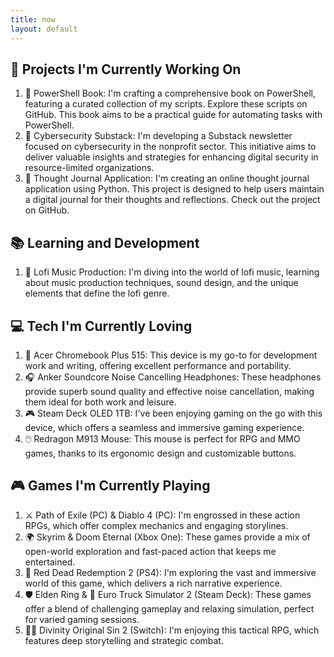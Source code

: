 ```yaml
---
title: now
layout: default
---
```

## 🚀 Projects I'm Currently Working On
1. 📘 PowerShell Book: I'm crafting a comprehensive book on PowerShell, featuring a curated collection of my scripts. Explore these scripts on GitHub. This book aims to be a practical guide for automating tasks with PowerShell.
2. 🔐 Cybersecurity Substack: I'm developing a Substack newsletter focused on cybersecurity in the nonprofit sector. This initiative aims to deliver valuable insights and strategies for enhancing digital security in resource-limited organizations.
3. 📝 Thought Journal Application: I'm creating an online thought journal application using Python. This project is designed to help users maintain a digital journal for their thoughts and reflections. Check out the project on GitHub.

## 📚 Learning and Development
1. 🎵 Lofi Music Production: I'm diving into the world of lofi music, learning about music production techniques, sound design, and the unique elements that define the lofi genre.

## 💻 Tech I'm Currently Loving
1. 💼 Acer Chromebook Plus 515: This device is my go-to for development work and writing, offering excellent performance and portability.
2. 🎧 Anker Soundcore Noise Cancelling Headphones: These headphones provide superb sound quality and effective noise cancellation, making them ideal for both work and leisure.
3. 🎮 Steam Deck OLED 1TB: I've been enjoying gaming on the go with this device, which offers a seamless and immersive gaming experience.
4. 🖱️ Redragon M913 Mouse: This mouse is perfect for RPG and MMO games, thanks to its ergonomic design and customizable buttons.

## 🎮 Games I'm Currently Playing
1. ⚔️ Path of Exile (PC) & Diablo 4 (PC): I'm engrossed in these action RPGs, which offer complex mechanics and engaging storylines.
2. 🌍 Skyrim & Doom Eternal (Xbox One): These games provide a mix of open-world exploration and fast-paced action that keeps me entertained.
3. 🐴 Red Dead Redemption 2 (PS4): I'm exploring the vast and immersive world of this game, which delivers a rich narrative experience.
4. 🛡️ Elden Ring & 🚚 Euro Truck Simulator 2 (Steam Deck): These games offer a blend of challenging gameplay and relaxing simulation, perfect for varied gaming sessions.
5. 🧙‍♂️  Divinity Original Sin 2 (Switch): I'm enjoying this tactical RPG, which features deep storytelling and strategic combat.
